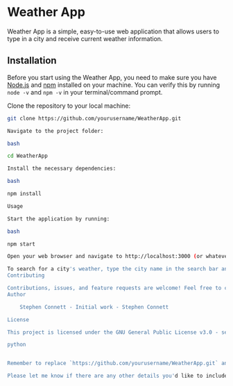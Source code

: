 # Weather App

Weather App is a simple, easy-to-use web application that allows users to type in a city and receive current weather information.

## Installation

Before you start using the Weather App, you need to make sure you have [Node.js](https://nodejs.org) and [npm](https://www.npmjs.com/) installed on your machine. You can verify this by running `node -v` and `npm -v` in your terminal/command prompt.

Clone the repository to your local machine:

```bash
git clone https://github.com/yourusername/WeatherApp.git

Navigate to the project folder:

bash

cd WeatherApp

Install the necessary dependencies:

bash

npm install

Usage

Start the application by running:

bash

npm start

Open your web browser and navigate to http://localhost:3000 (or whatever port you have configured).

To search for a city's weather, type the city name in the search bar and hit Enter. The weather information for that city will be displayed.
Contributing

Contributions, issues, and feature requests are welcome! Feel free to check the issues page for open issues or create a new one.
Author

    Stephen Connett - Initial work - Stephen Connett

License

This project is licensed under the GNU General Public License v3.0 - see the LICENSE file for details.

python


Remember to replace `https://github.com/yourusername/WeatherApp.git` and `https://github.com/yourusername` with the actual links to your GitHub repository.

Please let me know if there are any other details you'd like to include or changes you'd like me to make.